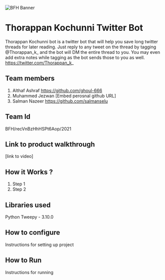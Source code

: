 ![BFH Banner](https://trello-attachments.s3.amazonaws.com/542e9c6316504d5797afbfb9/542e9c6316504d5797afbfc1/39dee8d993841943b5723510ce663233/Frame_19.png)
# Thorappan Kochunni Twitter Bot
Thorappan Kochunni bot  is a twitter bot that will help you save long twitter threads for later reading. Just reply to any tweet on the thread by tagging @Thorappan_k_ and the bot will DM the entire thread to you. You may even add extra notes while tagging as the bot sends those to you as well.
https://twitter.com/Thorappan_k_

## Team members
1. Althaf Ashraf https://github.com/ghoul-666
2. Muhammed Jezwan [Embed perosnal github URL]
3. Salman Nazeer https://github.com/salmanselu
## Team Id
BFH/recVnBzHhHSPt6Aop/2021
## Link to product walkthrough
[link to video]
## How it Works ?
1. Step 1
2. Step 2
## Libraries used
Python Tweepy - 3.10.0
## How to configure
Instructions for setting up project
## How to Run
Instructions for running